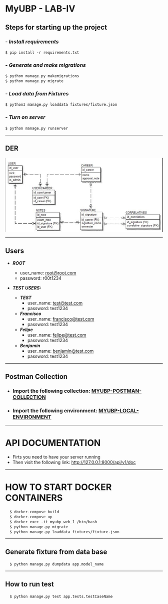 # MyUBP - LAB-IV

## Steps for starting up the project
### - ***Install requirements***
```
$ pip install -r requirements.txt
```
### - ***Generate and make migrations***

```
$ python manage.py makemigrations
$ python manage.py migrate
```

### - ***Load data from Fixtures***
```
$ python3 manage.py loaddata fixtures/fixture.json
```

### - ***Turn on server***

```
$ python manage.py runserver
```

***
## DER
![DER MyUBP](https://github.com/felipeBozzano/Proyecto-Lab-IV/blob/dev/myubp/assets/ERD.jpeg)
***

## Users
* __*ROOT*__
  * user_name: root@root.com
  * password: r00t1234
  
* __*TEST USERS:*__
  * __*TEST*__
    * user_name: test@test.com
    * password: test1234
  * __*Francisco*__
    * user_name: francisco@test.com
    * password: test1234
  * __*Felipe*__
    * user_name: felipe@test.com
    * password: test1234
  * __*Benjamin*__
    * user_name: benjamin@test.com
    * password: test1234
****
    
## Postman Collection
* ### Import the following collection: [MYUBP-POSTMAN-COLLECTION](https://github.com/felipeBozzano/Proyecto-Lab-IV/blob/dev/myubp/postman/MyUBP.postman_collection.json)
* ### Import the following environment: [MYUBP-LOCAL-ENVIRONMENT](https://github.com/felipeBozzano/Proyecto-Lab-IV/blob/dev/myubp/postman/Local.postman_environment.json)
****

# API DOCUMENTATION
  * Firts you need to have your server running
  * Then visit the following link: http://127.0.0.1:8000/api/v1/doc

****


# HOW TO START DOCKER CONTAINERS
```
  $ docker-compose build
  $ docker-compose up
  $ docker exec -it myubp_web_1 /bin/bash
  $ python manage.py migrate
  $ python manage.py loaddata fixtures/fixture.json
```
****

## Generate fixture from data base
```
  $ python manage.py dumpdata app.model_name
```
****

## How to run test
```
  $ python manage.py test app.tests.testCaseName
```


  



